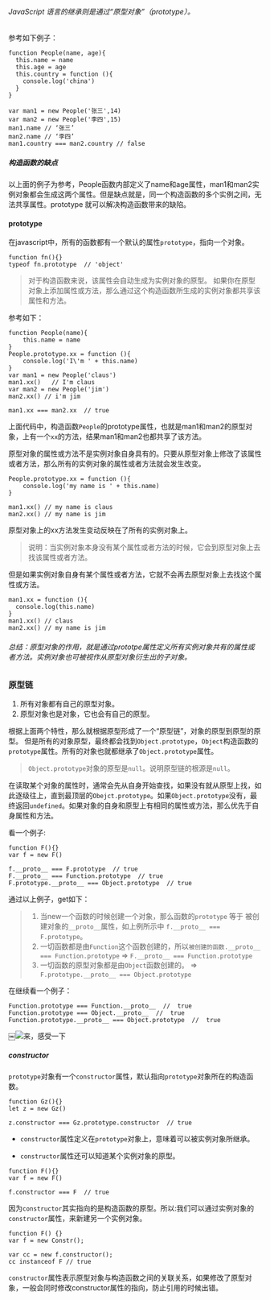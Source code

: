 ###### JavaScript 语言的继承则是通过“原型对象”（prototype）。

参考如下例子：
```
function People(name, age){
  this.name = name
  this.age = age
  this.country = function (){
    console.log('china')
  }
}  

var man1 = new People('张三',14)  
var man2 = new People('李四',15)
man1.name // ‘张三’
man2.name // ‘李四’
man1.country === man2.country // false
```
##### 构造函数的缺点
以上面的例子为参考，People函数内部定义了name和age属性，man1和man2实例对象都会生成这两个属性。但是缺点就是，同一个构造函数的多个实例之间，无法共享属性。prototype 就可以解决构造函数带来的缺陷。

#### prototype
在javascript中，所有的函数都有一个默认的属性`prototype`，指向一个对象。

```
function fn(){}
typeof fn.prototype  // 'object'
```
> 对于构造函数来说，该属性会自动生成为实例对象的原型。
如果你在原型对象上添加属性或方法，那么通过这个构造函数所生成的实例对象都共享该属性和方法。

参考如下：
```
function People(name){
	this.name = name
}
People.prototype.xx = function (){
	console.log('I\'m ' + this.name)
}
var man1 = new People('claus')
man1.xx()   // I'm claus
var man2 = new People('jim')
man2.xx() // i'm jim

man1.xx === man2.xx  // true
```
上面代码中，构造函数`People`的prototype属性，也就是man1和man2的原型对象，上有一个`xx`的方法，结果man1和man2也都共享了该方法。

原型对象的属性或方法不是实例对象自身具有的。只要从原型对象上修改了该属性或者方法，那么所有的实例对象的属性或者方法就会发生改变。

```
People.prototype.xx = function (){
	console.log('my name is ' + this.name)
}

man1.xx() // my name is claus
man2.xx() // my name is jim
```
原型对象上的xx方法发生变动反映在了所有的实例对象上。
> 说明：当实例对象本身没有某个属性或者方法的时候，它会到原型对象上去找该属性或者方法。

但是如果实例对象自身有某个属性或者方法，它就不会再去原型对象上去找这个属性或方法。
```
man1.xx = function (){
  console.log(this.name)
}
man1.xx() // claus
man2.xx() // my name is jim
```

###### 总结：原型对象的作用，就是通过prototpe属性定义所有实例对象共有的属性或者方法。实例对象也可被视作从原型对象衍生出的子对象。

### 原型链

1. 所有对象都有自己的原型对象。
2. 原型对象也是对象，它也会有自己的原型。

根据上面两个特性，那么就根据原型形成了一个“原型链”，对象的原型到原型的原型。
但是所有的对象原型，最终都会找到`Object.prototype`，`Object`构造函数的`prototype`属性。所有的对象也就都继承了`Object.prototype`属性。

> `Object.prototype`对象的原型是`null`。说明原型链的根源是`null`。

在读取某个对象的属性时，通常会先从自身开始查找，如果没有就从原型上找，如此逐级往上，直到最顶层的`Obejct.prototype`。如果`Object.prototype`没有，最终返回`undefined`。如果对象的自身和原型上有相同的属性或方法，那么优先于自身属性和方法。

看一个例子:
```
function F(){}
var f = new F()

f.__proto__ === F.prototype  // true
F.__proto__ === Function.prototype  // true
F.prototype.__proto__ === Object.prototype  // true
```

通过以上例子，get如下：
>  1. 当new一个函数的时候创建一个对象，那么函数的`prototype` 等于 被创建对象的`__proto__`属性，如上例所示中 `f.__proto__ === F.prototype`。
> 2. 一切函数都是由`Function`这个函数创建的，所以`被创建的函数.__proto__ === Function.prototype` => `F.__proto__ === Function.prototype`
> 3. 一切函数的原型对象都是由`Object`函数创建的。 => `F.prototype.__proto__ === Object.prototype`


在继续看一个例子：
```
Function.prototype === Function.__proto__  //  true
Function.prototype === Object.__proto__  //  true
Function.prototype.__proto__ === Object.prototype  //  true
```
￼![来，感受一下](https://upload-images.jianshu.io/upload_images/5030047-1a9f03ca25aab4f2.jpg?imageMogr2/auto-orient/strip%7CimageView2/2/w/1240)


##### constructor
`prototype`对象有一个`constructor`属性，默认指向`prototype`对象所在的构造函数。 
```
function Gz(){}
let z = new Gz()

z.constructor === Gz.prototype.constructor  // true

```
- `constructor`属性定义在`prototype`对象上，意味着可以被实例对象所继承。

- `constructor`属性还可以知道某个实例对象的原型。

```
function F(){}
var f = new F()

f.constructor === F  // true
```
因为`constructor`其实指向的是构造函数的原型。所以:我们可以通过实例对象的`constructor`属性，来新建另一个实例对象。

```
function F() {}
var f = new Constr();

var cc = new f.constructor();
cc instanceof F // true
```

`constructor`属性表示原型对象与构造函数之间的关联关系，如果修改了原型对象，一般会同时修改constructor属性的指向，防止引用的时候出错。

